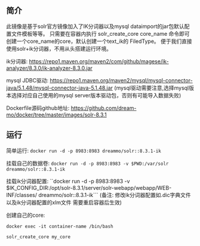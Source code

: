 ## 简介

   此镜像是基于solr官方镜像加入了IK分词器以及mysql dataimport的jar包默认配置文件模板等等。
只需要在容器内执行  solr_create_core  core_name  命令即可创建一个core_name的core，默认创建一个text_ik的
FiledType。 便于我们直接使用solr+ik分词器，不用从头搭建运行环境。
   
   ik分词器:   https://repo1.maven.org/maven2/com/github/magese/ik-analyzer/8.3.0/ik-analyzer-8.3.0.jar
   
   mysql JDBC驱动:  https://repo1.maven.org/maven2/mysql/mysql-connector-java/5.1.48/mysql-connector-java-5.1.48.jar
   (mysql驱动需要注意,选择mysql版本选择对应自己使用的mysql server版本驱动包，否则有可能导入数据失败)

  Dockerfile源码github地址:  https://github.com/dream-mo/docker/tree/master/images/solr-8.3.1
   
   
## 运行

 简单运行:  ``` docker run -d -p 8983:8983 dreammo/solr::8.3.1-ik ```
 
 挂载自己的数据卷: ```docker run -d -p 8983:8983 -v $PWD:/var/solr dreammo/solr::8.3.1-ik```
 
 挂载ik分词器配置: ``docker run -d -p 8983:8983 -v $IK_CONFIG_DIR:/opt/solr-8.3.1/server/solr-webapp/webapp/WEB-INF/classes/ dreammo/solr::8.3.1-ik```
 (备注: 修改ik分词器配置如.dic字典文件以及ik分词器配置的xlm文件  需要重启容器后生效)
 
 创建自己的core:
 
 ```shell script
 docker exec -it container-name /bin/bash
 
 solr_create_core my_core
```
